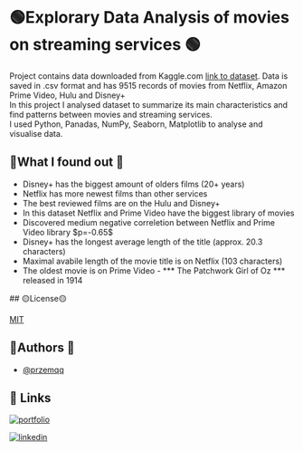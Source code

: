 # 🟢Explorary Data Analysis of movies  on streaming services 🟢
Project contains data downloaded from Kaggle.com [link to dataset](https://www.kaggle.com/datasets/ruchi798/movies-on-netflix-prime-video-hulu-and-disney).
Data is saved in .csv format and has 9515 records of movies  from Netflix, Amazon Prime Video, Hulu and Disney+ </br> 
In this project I analysed dataset to summarize its main characteristics and find patterns between movies and streaming services.
<br>
I used Python, Panadas, NumPy, Seaborn, Matplotlib to analyse and visualise data.


## 🔴What I found out  🔴
<ul>
<li>  Disney+ has the biggest amount of olders films (20+ years) </li>
<li>   Netflix has more newest films than other services  </li>
<li>    The best reviewed films are on the Hulu and Disney+ </li>
<li>   In this dataset Netflix and Prime Video have the biggest library of movies  </li>
<li>   Discovered medium  negative correletion between Netflix and Prime Video library $p=-0.65$ </li>
<li>   Disney+ has the longest average length of the title (approx. 20.3 characters) </li>
<li>   Maximal avabile length of the movie title is on Netflix (103 characters)  </li>
<li>   The oldest movie is on Prime Video - *** The Patchwork Girl of Oz *** released in 1914  </li>
</ul>
## 🟡License🟡

[MIT](https://choosealicense.com/licenses/mit/)


## 🔵Authors 🔵

- [@przemqq](https://www.github.com/przemqq)


## 🔗 Links
[![portfolio](https://img.shields.io/badge/my_portfolio-000?style=for-the-badge&logo=ko-fi&logoColor=white)](https://przemqq.github.io/portfolio/)

[![linkedin](https://img.shields.io/badge/linkedin-0A66C2?style=for-the-badge&logo=linkedin&logoColor=white)](https://www.linkedin.com/in/przemyslaw-sipa/)
